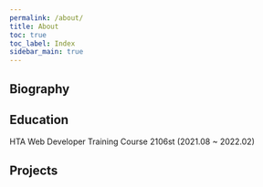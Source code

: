 ```yaml
---
permalink: /about/
title: About
toc: true
toc_label: Index
sidebar_main: true
---
```



## Biography

## Education
HTA Web Developer Training Course 2106st (2021.08 ~ 2022.02)
<br>

## Projects


